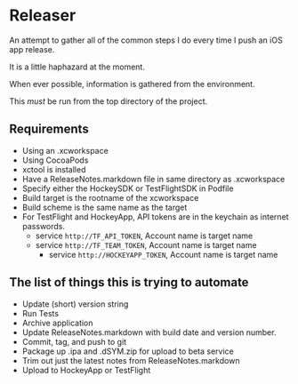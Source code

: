 # Releaser

An attempt to gather all of the common steps I do every time I push an iOS app release.

It is a little haphazard at the moment.

When ever possible, information is gathered from the environment.

This *must* be run from the top directory of the project.

## Requirements
- Using an .xcworkspace
- Using CocoaPods
- xctool is installed
- Have a ReleaseNotes.markdown file in same directory as .xcworkspace
- Specify either the HockeySDK or TestFlightSDK in Podfile
- Build target is the rootname of the xcworkspace
- Build scheme is the same name as the target
- For TestFlight and HockeyApp, API tokens are in the keychain as internet passwords.
  - service `http://TF_API_TOKEN`, Account name is target name
  - service `http://TF_TEAM_TOKEN`, Account name is target name
	- service `http://HOCKEYAPP_TOKEN`, Account name is target name

## The list of things this is trying to automate
- Update (short) version string
- Run Tests
- Archive application
- Update ReleaseNotes.markdown with build date and version number.
- Commit, tag, and push to git
- Package up .ipa and .dSYM.zip for upload to beta service
- Trim out just the latest notes from ReleaseNotes.markdown
- Upload to HockeyApp or TestFlight

